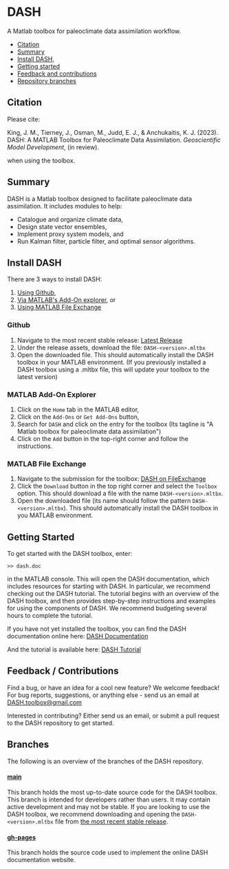 # DASH
A Matlab toolbox for paleoclimate data assimilation workflow.

* [Citation](#citation)
* [Summary](#summary)
* [Install DASH](#install-dash),
* [Getting started](#getting-started)
* [Feedback and contributions](#feedback--contributions)
* [Repository branches](#branches)

## Citation

Please cite:

King, J. M., Tierney, J., Osman, M., Judd, E. J., & Anchukaitis, K. J. (2023). 
DASH: A MATLAB Toolbox for Paleoclimate Data Assimilation. 
*Geoscientific Model Development*, (in review).

when using the toolbox. 


## Summary
DASH is a Matlab toolbox designed to facilitate paleoclimate data assimilation. It includes modules to help:

* Catalogue and organize climate data,
* Design state vector ensembles,
* Implement proxy system models, and
* Run Kalman filter, particle filter, and optimal sensor algorithms.


## Install DASH

There are 3 ways to install DASH:

1. [Using Github](#github),
2. [Via MATLAB's Add-On explorer](#matlab-add-on-explorer), or
3. [Using MATLAB File Exchange](#matlab-file-exchange)

### Github

1. Navigate to the most recent stable release: [Latest Release](https://github.com/JonKing93/DASH/releases/latest)
2. Under the release assets, download the file: `DASH-<version>.mltbx`
3. Open the downloaded file. This should automatically install the DASH toolbox in your MATLAB environment.
(If you previously installed a DASH toolbox using a .mltbx file, this will update your toolbox to the latest version)

### MATLAB Add-On Explorer

1. Click on the `Home` tab in the MATLAB editor,
2. Click on the `Add-Ons` or `Get Add-Ons` button,
3. Search for `DASH` and click on the entry for the toolbox (Its tagline is "A Matlab toolbox for paleoclimate data assimilation")
4. Click on the `Add` button in the top-right corner and follow the instructions.

### MATLAB File Exchange

1. Navigate to the submission for the toolbox: [DASH on FileExchange](https://www.mathworks.com/matlabcentral/fileexchange/120453-dash)
2. Click the `Download` button in the top right corner and select the `Toolbox` option. This should download a file with the name `DASH-<version>.mltbx`.
3. Open the downloaded file (its name should follow the pattern `DASH-<version>.mltbx`). This should automatically install the DASH toolbox in you MATLAB environment.


## Getting Started

To get started with the DASH toolbox, enter:
```
>> dash.doc
```
in the MATLAB console. This will open the DASH documentation, which includes resources for starting with DASH. In particular, we recommend checking out the DASH tutorial. The tutorial begins with an overview of the DASH toolbox, and then provides step-by-step instructions and examples for using the components of DASH. We recommend budgeting several hours to complete the tutorial.

If you have not yet installed the toolbox, you can find the DASH documentation online here: [DASH Documentation](https://jonking93.github.io/DASH/welcome.html)

And the tutorial is available here: [DASH Tutorial](https://jonking93.github.io/DASH/Tutorial/welcome.html)


## Feedback / Contributions

Find a bug, or have an idea for a cool new feature? We welcome feedback!
For bug reports, suggestions, or anything else - send us an email at DASH.toolbox@gmail.com

Interested in contributing? Either send us an email, or submit a pull request to the DASH repository to get started.


## Branches
The following is an overview of the branches of the DASH repository.

#### [main](https://github.com/JonKing93/DASH/tree/main)
This branch holds the most up-to-date source code for the DASH toolbox. This branch is intended for developers rather than users. It may contain active development and may not be stable. If you are looking to use the DASH toolbox, we recommend downloading and opening the `DASH-<version>.mltbx` file from [the most recent stable release](https://github.com/JonKing93/DASH/releases/latest).

#### [gh-pages](https://github.com/JonKing93/DASH/tree/v4_build)
This branch holds the source code used to implement the online DASH documentation website.
